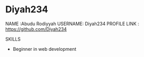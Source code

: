 # Diyah234
NAME :Abudu Rodiyyah
USERNAME: Diyah234
PROFILE LINK : https://github.com/Diyah234

SKILLS
- Beginner in web development